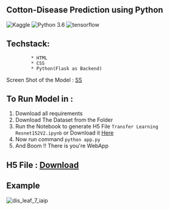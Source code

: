 ## Cotton-Disease Prediction using Python

![Kaggle](https://img.shields.io/badge/Dataset-Kaggle-blue.svg) ![Python 3.6](https://img.shields.io/badge/Python-3.6-brightgreen.svg) ![tensorflow](https://img.shields.io/badge/Library-Tensorflow-orange.svg)


## Techstack: 
             * HTML
             * CSS
             * Python(Flask as Backend)
             

Screen Shot of the Model : [SS](Leaf_Prediction.png)


## To Run Model in :
1. Download all requirements
2. Download The Dataset from the Folder
3. Run the Notebook to generate H5 File ```Transfer Learning Resnet152V2.ipynb``` or Download it [Here](https://drive.google.com/file/d/1oBkqVyY-AgH0drf0pm4euT3r9_Y808FR/view?usp=sharing)
4. Now run command ```python app.py```
5. And Boom !! There is you're WebApp


## H5 File : [Download](https://drive.google.com/file/d/1oBkqVyY-AgH0drf0pm4euT3r9_Y808FR/view?usp=sharing)


## Example
![dis_leaf_7_iaip](https://user-images.githubusercontent.com/65017645/122929878-0e5eb480-d389-11eb-9153-5c86264007bf.jpg)






